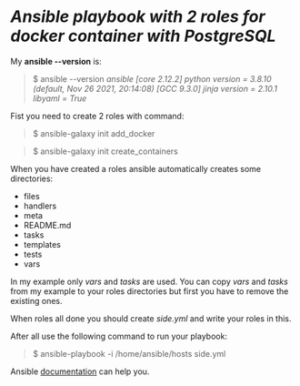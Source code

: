 # ***Ansible playbook with 2 roles for docker container with PostgreSQL***

My **ansible --version** is: 

> $ ansible --version
*ansible [core 2.12.2]
python version = 3.8.10 (default, Nov 26 2021, 20:14:08) [GCC 9.3.0]
jinja version = 2.10.1
*libyaml* = True*

Fist you need to create 2 roles with command: 
> $ ansible-galaxy init add_docker

> $ ansible-galaxy init create_containers

When you have created a roles ansible automatically creates some directories:
- files
- handlers
- meta
- README.md
- tasks 
- templates 
- tests
- vars

In my example only *vars* and *tasks* are used. You can copy *vars* and *tasks* from my example to your roles directories but first you have to remove the existing ones.

When roles all done you should create *side.yml* and write your roles in this.

After all use the following command to run your playbook: 
> $ ansible-playbook -i /home/ansible/hosts side.yml

Ansible [documentation](https://docs.ansible.com/ansible/latest/index.html) can help you. 